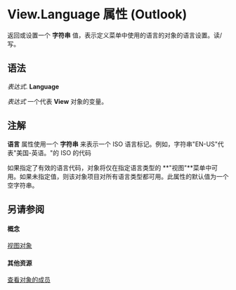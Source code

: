 
# View.Language 属性 (Outlook)

返回或设置一个 **字符串** 值，表示定义菜单中使用的语言的对象的语言设置。读/写。


## 语法

 _表达式_. **Language**

 _表达式_ 一个代表 **View** 对象的变量。


## 注解

 **语言** 属性使用一个 **字符串** 来表示一个 ISO 语言标记。例如，字符串"EN-US"代表"美国-英语。"的 ISO 的代码

如果指定了有效的语言代码，对象将仅在指定语言类型的 **"视图"**菜单中可用。如果未指定值，则该对象项目对所有语言类型都可用。此属性的默认值为一个空字符串。


## 另请参阅


#### 概念


[视图对象](41c8d149-9912-1685-4c8b-3c849cc6f1ed.md)
#### 其他资源


[查看对象的成员](ed3196c6-e779-64f7-db1d-e2fd22bb4688.md)